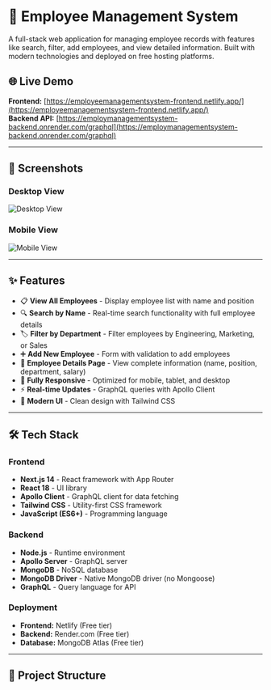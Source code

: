 # 🏢 Employee Management System

A full-stack web application for managing employee records with features like search, filter, add employees, and view detailed information. Built with modern technologies and deployed on free hosting platforms.

## 🌐 Live Demo

**Frontend:** [https://employeemanagementsystem-frontend.netlify.app/](https://employeemanagementsystem-frontend.netlify.app/)  
**Backend API:** [https://employmanagementsystem-backend.onrender.com/graphql](https://employmanagementsystem-backend.onrender.com/graphql)

---

## 📸 Screenshots

### Desktop View
![Desktop View](https://via.placeholder.com/800x400?text=Desktop+View)

### Mobile View
![Mobile View](https://via.placeholder.com/400x800?text=Mobile+View)

---

## ✨ Features

- 📋 **View All Employees** - Display employee list with name and position
- 🔍 **Search by Name** - Real-time search functionality with full employee details
- 🏷️ **Filter by Department** - Filter employees by Engineering, Marketing, or Sales
- ➕ **Add New Employee** - Form with validation to add employees
- 👤 **Employee Details Page** - View complete information (name, position, department, salary)
- 📱 **Fully Responsive** - Optimized for mobile, tablet, and desktop
- ⚡ **Real-time Updates** - GraphQL queries with Apollo Client
- 🎨 **Modern UI** - Clean design with Tailwind CSS

---

## 🛠️ Tech Stack

### Frontend
- **Next.js 14** - React framework with App Router
- **React 18** - UI library
- **Apollo Client** - GraphQL client for data fetching
- **Tailwind CSS** - Utility-first CSS framework
- **JavaScript (ES6+)** - Programming language

### Backend
- **Node.js** - Runtime environment
- **Apollo Server** - GraphQL server
- **MongoDB** - NoSQL database
- **MongoDB Driver** - Native MongoDB driver (no Mongoose)
- **GraphQL** - Query language for API

### Deployment
- **Frontend:** Netlify (Free tier)
- **Backend:** Render.com (Free tier)
- **Database:** MongoDB Atlas (Free tier)

---

## 📁 Project Structure


